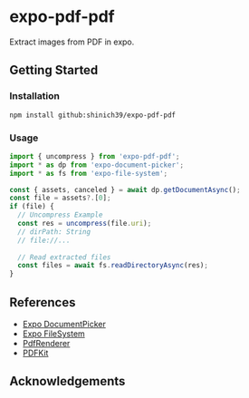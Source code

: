 # expo-pdf-pdf

Extract images from PDF in expo.

## Getting Started

### Installation

```console
npm install github:shinich39/expo-pdf-pdf
```

### Usage

```js
import { uncompress } from 'expo-pdf-pdf';
import * as dp from 'expo-document-picker';
import * as fs from 'expo-file-system';

const { assets, canceled } = await dp.getDocumentAsync();
const file = assets?.[0];
if (file) {
  // Uncompress Example
  const res = uncompress(file.uri);
  // dirPath: String
  // file://...
  
  // Read extracted files
  const files = await fs.readDirectoryAsync(res);
}
```

## References

- [Expo DocumentPicker](https://docs.expo.dev/versions/latest/sdk/document-picker/)
- [Expo FileSystem](https://docs.expo.dev/versions/latest/sdk/filesystem/)
- [PdfRenderer](https://developer.android.com/reference/android/graphics/pdf/PdfRenderer)
- [PDFKit](https://developer.apple.com/documentation/pdfkit)

## Acknowledgements
